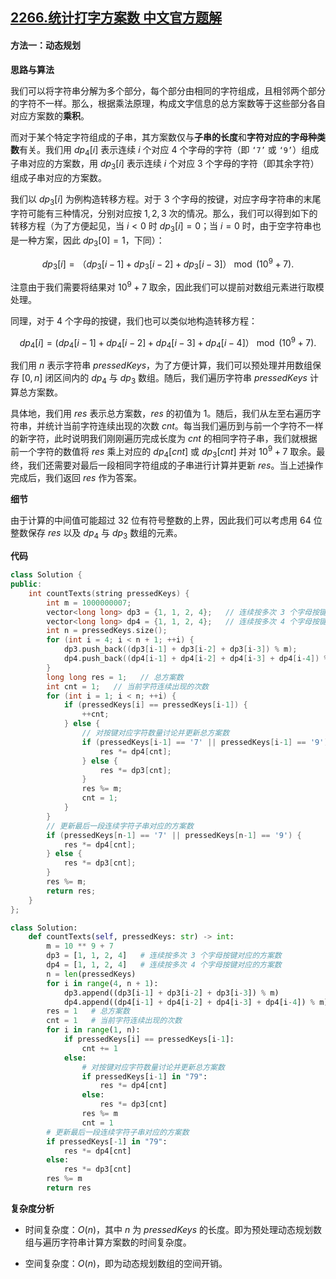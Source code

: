 ## [2266.统计打字方案数 中文官方题解](https://leetcode.cn/problems/count-number-of-texts/solutions/100000/tong-ji-da-zi-fang-an-shu-by-leetcode-so-714a)

#### 方法一：动态规划

**思路与算法**

我们可以将字符串分解为多个部分，每个部分由相同的字符组成，且相邻两个部分的字符不一样。那么，根据乘法原理，构成文字信息的总方案数等于这些部分各自对应方案数的**乘积**。

而对于某个特定字符组成的子串，其方案数仅与**子串的长度**和**字符对应的字母种类数**有关。我们用 $\textit{dp}_4[i]$ 表示连续 $i$ 个对应 $4$ 个字母的字符（即 $\texttt{`7'}$ 或 $\texttt{`9'}$）组成子串对应的方案数，用 $\textit{dp}_3[i]$ 表示连续 $i$ 个对应 $3$ 个字母的字符（即其余字符）组成子串对应的方案数。

我们以 $\textit{dp}_3[i]$ 为例构造转移方程。对于 $3$ 个字母的按键，对应字母字符串的末尾字符可能有三种情况，分别对应按 $1, 2, 3$ 次的情况。那么，我们可以得到如下的转移方程（为了方便起见，当 $i < 0$ 时 $\textit{dp}_3[i] = 0$；当 $i = 0$ 时，由于空字符串也是一种方案，因此 $\textit{dp}_3[0] = 1$，下同）：

$$
\textit{dp}_3[i] = （\textit{dp}_3[i - 1] + \textit{dp}_3[i - 2] + \textit{dp}_3[i - 3]）\bmod (10^9 + 7).
$$

注意由于我们需要将结果对 $10^9 + 7$ 取余，因此我们可以提前对数组元素进行取模处理。

同理，对于 $4$ 个字母的按键，我们也可以类似地构造转移方程：

$$
\textit{dp}_4[i] = (\textit{dp}_4[i - 1] + \textit{dp}_4[i - 2] + \textit{dp}_4[i - 3] + \textit{dp}_4[i - 4]）\bmod (10^9 + 7).
$$

我们用 $n$ 表示字符串 $\textit{pressedKeys}$，为了方便计算，我们可以预处理并用数组保存 $[0, n]$ 闭区间内的 $\textit{dp}_4$ 与 $\textit{dp}_3$ 数组。随后，我们遍历字符串 $\textit{pressedKeys}$ 计算总方案数。

具体地，我们用 $\textit{res}$ 表示总方案数，$\textit{res}$ 的初值为 $1$。随后，我们从左至右遍历字符串，并统计当前字符连续出现的次数 $\textit{cnt}$。每当我们遍历到与前一个字符不一样的新字符，此时说明我们刚刚遍历完成长度为 $\textit{cnt}$ 的相同字符子串，我们就根据前一个字符的数值将 $\textit{res}$ 乘上对应的 $\textit{dp}_4[\textit{cnt}]$ 或 $\textit{dp}_3[\textit{cnt}]$ 并对 $10^9 + 7$ 取余。最终，我们还需要对最后一段相同字符组成的子串进行计算并更新 $\textit{res}$。当上述操作完成后，我们返回 $\textit{res}$ 作为答案。


**细节**

由于计算的中间值可能超过 $32$ 位有符号整数的上界，因此我们可以考虑用 $64$ 位整数保存 $\textit{res}$ 以及 $\textit{dp}_4$ 与 $\textit{dp}_3$ 数组的元素。

**代码**

```C++ [sol1-C++]
class Solution {
public:
    int countTexts(string pressedKeys) {
        int m = 1000000007;
        vector<long long> dp3 = {1, 1, 2, 4};   // 连续按多次 3 个字母按键对应的方案数
        vector<long long> dp4 = {1, 1, 2, 4};   // 连续按多次 4 个字母按键对应的方案数
        int n = pressedKeys.size();
        for (int i = 4; i < n + 1; ++i) {
            dp3.push_back((dp3[i-1] + dp3[i-2] + dp3[i-3]) % m);
            dp4.push_back((dp4[i-1] + dp4[i-2] + dp4[i-3] + dp4[i-4]) % m);
        }
        long long res = 1;   // 总方案数
        int cnt = 1;   // 当前字符连续出现的次数
        for (int i = 1; i < n; ++i) {
            if (pressedKeys[i] == pressedKeys[i-1]) {
                ++cnt;
            } else {
                // 对按键对应字符数量讨论并更新总方案数
                if (pressedKeys[i-1] == '7' || pressedKeys[i-1] == '9') {
                    res *= dp4[cnt];
                } else {
                    res *= dp3[cnt];
                }
                res %= m;
                cnt = 1;
            }
        }
        // 更新最后一段连续字符子串对应的方案数
        if (pressedKeys[n-1] == '7' || pressedKeys[n-1] == '9') {
            res *= dp4[cnt];
        } else {
            res *= dp3[cnt];
        }
        res %= m;
        return res;
    }
};
```


```Python [sol1-Python3]
class Solution:
    def countTexts(self, pressedKeys: str) -> int:
        m = 10 ** 9 + 7
        dp3 = [1, 1, 2, 4]   # 连续按多次 3 个字母按键对应的方案数
        dp4 = [1, 1, 2, 4]   # 连续按多次 4 个字母按键对应的方案数
        n = len(pressedKeys)
        for i in range(4, n + 1):
            dp3.append((dp3[i-1] + dp3[i-2] + dp3[i-3]) % m)
            dp4.append((dp4[i-1] + dp4[i-2] + dp4[i-3] + dp4[i-4]) % m)
        res = 1   # 总方案数
        cnt = 1   # 当前字符连续出现的次数
        for i in range(1, n):
            if pressedKeys[i] == pressedKeys[i-1]:
                cnt += 1
            else:
                # 对按键对应字符数量讨论并更新总方案数
                if pressedKeys[i-1] in "79":
                    res *= dp4[cnt]
                else:
                    res *= dp3[cnt]
                res %= m
                cnt = 1
        # 更新最后一段连续字符子串对应的方案数
        if pressedKeys[-1] in "79":
            res *= dp4[cnt]
        else:
            res *= dp3[cnt]
        res %= m
        return res
```


**复杂度分析**

- 时间复杂度：$O(n)$，其中 $n$ 为 $\textit{pressedKeys}$ 的长度。即为预处理动态规划数组与遍历字符串计算方案数的时间复杂度。

- 空间复杂度：$O(n)$，即为动态规划数组的空间开销。